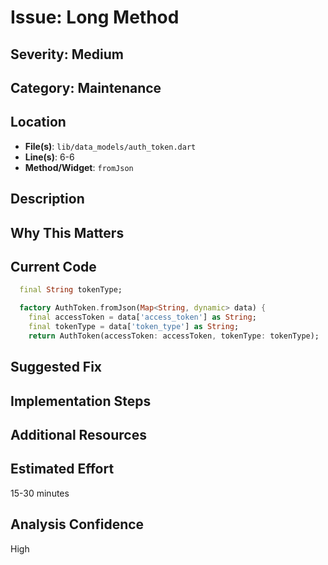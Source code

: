 # Issue: Long Method

## Severity: Medium

## Category: Maintenance

## Location
- **File(s)**: `lib/data_models/auth_token.dart`
- **Line(s)**: 6-6
- **Method/Widget**: `fromJson`

## Description


## Why This Matters


## Current Code
```dart
  final String tokenType;

  factory AuthToken.fromJson(Map<String, dynamic> data) {
    final accessToken = data['access_token'] as String;
    final tokenType = data['token_type'] as String;
    return AuthToken(accessToken: accessToken, tokenType: tokenType);
```

## Suggested Fix


## Implementation Steps


## Additional Resources


## Estimated Effort
15-30 minutes

## Analysis Confidence
High
